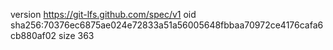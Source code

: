 version https://git-lfs.github.com/spec/v1
oid sha256:70376ec6875ae024e72833a51a56005648fbbaa70972ce4176cafa6cb880af02
size 363
